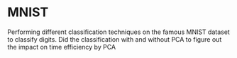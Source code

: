 # MNIST
Performing different classification techniques on the famous MNIST dataset to classify digits. Did the classification with and without PCA to figure out the impact on time efficiency by PCA
